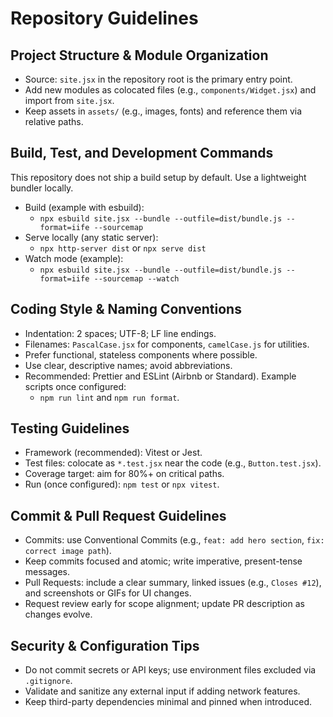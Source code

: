 # Repository Guidelines

## Project Structure & Module Organization
- Source: `site.jsx` in the repository root is the primary entry point.
- Add new modules as colocated files (e.g., `components/Widget.jsx`) and import from `site.jsx`.
- Keep assets in `assets/` (e.g., images, fonts) and reference them via relative paths.

## Build, Test, and Development Commands
This repository does not ship a build setup by default. Use a lightweight bundler locally.
- Build (example with esbuild):
  - `npx esbuild site.jsx --bundle --outfile=dist/bundle.js --format=iife --sourcemap`
- Serve locally (any static server):
  - `npx http-server dist` or `npx serve dist`
- Watch mode (example):
  - `npx esbuild site.jsx --bundle --outfile=dist/bundle.js --format=iife --sourcemap --watch`

## Coding Style & Naming Conventions
- Indentation: 2 spaces; UTF-8; LF line endings.
- Filenames: `PascalCase.jsx` for components, `camelCase.js` for utilities.
- Prefer functional, stateless components where possible.
- Use clear, descriptive names; avoid abbreviations.
- Recommended: Prettier and ESLint (Airbnb or Standard). Example scripts once configured:
  - `npm run lint` and `npm run format`.

## Testing Guidelines
- Framework (recommended): Vitest or Jest.
- Test files: colocate as `*.test.jsx` near the code (e.g., `Button.test.jsx`).
- Coverage target: aim for 80%+ on critical paths.
- Run (once configured): `npm test` or `npx vitest`.

## Commit & Pull Request Guidelines
- Commits: use Conventional Commits (e.g., `feat: add hero section`, `fix: correct image path`).
- Keep commits focused and atomic; write imperative, present-tense messages.
- Pull Requests: include a clear summary, linked issues (e.g., `Closes #12`), and screenshots or GIFs for UI changes.
- Request review early for scope alignment; update PR description as changes evolve.

## Security & Configuration Tips
- Do not commit secrets or API keys; use environment files excluded via `.gitignore`.
- Validate and sanitize any external input if adding network features.
- Keep third-party dependencies minimal and pinned when introduced.

